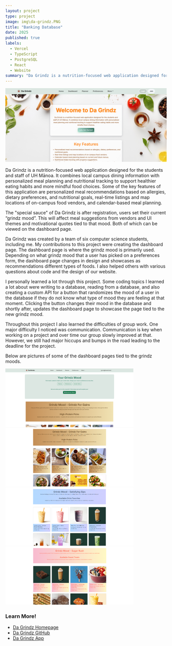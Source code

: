 ```yaml
---
layout: project
type: project
image: img\da-grindz.PNG
title: "Banking Database"
date: 2025
published: true
labels:
  - Vercel
  - TypeScript
  - PostgreSQL
  - React
  - Website
summary: "Da Grindz is a nutrition-focused web application designed for the students and staff of UH Mānoa."
---
```

<img class="img-fluid" src="da-grindz-landing.png">

Da Grindz is a nutrition-focused web application designed for the students and staff of UH Mānoa. It combines local campus dining information with personalized meal planning and nutritional tracking to support healthier eating habits and more mindful food choices. Some of the key features of this application are personalized meal recommendations based on allergies, dietary preferences, and nutritional goals, real-time listings and map locations of on-campus food vendors, and calendar-based meal planning. 

The "special sauce" of Da Grindz is after registration, users set their current “grindz mood”. This will affect meal suggestions from vendors and UI themes and motivational quotes tied to that mood. Both of which can be viewed on the dashboard page. 

Da Grindz was created by a team of six computer science students, including me. My contributions to this project were creating the dashboard page. The dashboard page is where the grindz mood is primarily used. Depending on what grindz mood that a user has picked on a preferences form, the dashboard page changes in design and showcases as recommendations different types of foods. I also helped others with various questions about code and the design of our website. 

I personally learned a lot through this project. Some coding topics I learned a lot about were writing to a database, reading from a database, and also creating a custom API for a button that randomizes the mood of a user in the database if they do not know what type of mood they are feeling at that moment. Clicking the button changes their mood in the database and shortly after, updates the dashboard page to showcase the page tied to the new grindz mood. 

Throughout this project I also learned the difficulties of group work. One major difficulty I noticed was communication. Communication is key when working on a project and over time our group slowly improved at that. However, we still had major hiccups and bumps in the road leading to the deadline for the project. 

Below are pictures of some of the dashboard pages tied to the grindz moods. 

<img width="400px" class="rounded p-4" src="da-grindz-dash.png">
<img width="400px" class="rounded p-4" src="grindz-for-gains.png">
<img width="400px" class="rounded p-4" src="satisfying-sips.png">
<img width="400px" class="rounded p-4" src="sugar-rush.png">

### Learn More!
- [Da Grindz Homepage](https://da-grindz.github.io/)
- [Da Grindz GitHub](https://github.com/da-grindz)
- [Da Grindz App](https://da-grindz.vercel.app/)

